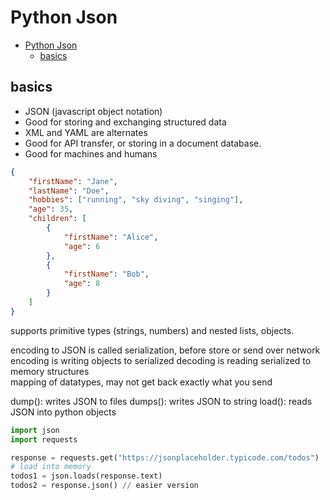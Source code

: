 # Python Json

- [Python Json](#python-json)
  - [basics](#basics)

## basics

- JSON (javascript object notation)
- Good for storing and exchanging structured data
- XML and YAML are alternates
- Good for API transfer, or storing in a document database.
- Good for machines and humans

```json
{
    "firstName": "Jane",
    "lastName": "Doe",
    "hobbies": ["running", "sky diving", "singing"],
    "age": 35,
    "children": [
        {
            "firstName": "Alice",
            "age": 6
        },
        {
            "firstName": "Bob",
            "age": 8
        }
    ]
}
```

supports primitive types (strings, numbers) and nested lists, objects.


encoding to JSON is called serialization, before store or send over network  
encoding is writing objects to serialized
decoding is reading serialized to memory structures  
mapping of datatypes, may not get back exactly what you send  

dump(): writes JSON to files
dumps(): writes JSON to string
load(): reads JSON into python objects

```python
import json
import requests

response = requests.get("https://jsonplaceholder.typicode.com/todos")
# load into memory
todos1 = json.loads(response.text)
todos2 = response.json() // easier version

```
